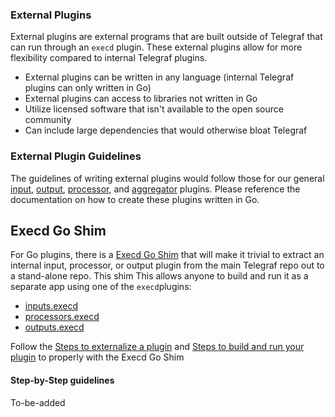 ### External Plugins

External plugins are external programs that are built outside of Telegraf that
can run through an `execd` plugin. These external plugins allow for more flexibility
compared to internal Telegraf plugins.  

- External plugins can be written in any language (internal Telegraf plugins can only written in Go)
- External plugins can access to libraries not written in Go
- Utilize licensed software that isn't available to the open source community
- Can include large dependencies that would otherwise bloat Telegraf

### External Plugin Guidelines
The guidelines of writing external plugins would follow those for our general [input](docs/INPUTS.md), 
[output](docs/OUTPUTS.md), [processor](docs/PROCESSORS.md), and [aggregator](docs/AGGREGATOR.md) plugins. 
Please reference the documentation on how to create these plugins written in Go.


## Execd Go Shim
For Go plugins, there is a [Execd Go Shim](plugins/common/shim) that will make it trivial to extract an internal input, processor, or output plugin from the main Telegraf repo out to a stand-alone repo.  This shim This allows anyone to build and run it as a separate app using one of the `execd`plugins:
- [inputs.execd](/plugins/inputs/execd)
- [processors.execd](/plugins/processors/execd)
- [outputs.execd](/plugins/outputs/execd)

Follow the [Steps to externalize a plugin](plugins/common/shim#steps-to-externalize-a-plugin) and [Steps to build and run your plugin](plugins/common/shim#steps-to-build-and-run-your-plugin) to properly with the Execd Go Shim

#### Step-by-Step guidelines
To-be-added




